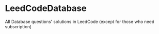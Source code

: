 # LeedCodeDatabase
All Database questions' solutions in LeedCode (except for those who need subscription)
